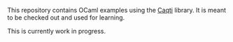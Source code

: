 This repository contains OCaml examples using the [Caqti][] library.  It is
meant to be checked out and used for learning.

This is currently work in progress.

[Caqti]: https://github.com/paurkedal/ocaml-caqti/
